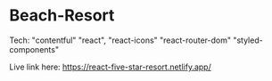 # Beach-Resort

Tech:
    "contentful"
    "react",
    "react-icons"
    "react-router-dom"
    "styled-components"

Live link here: https://react-five-star-resort.netlify.app/
